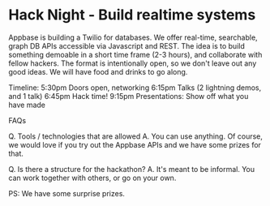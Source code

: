 # Hack Night - Build realtime systems

Appbase is building a Twilio for databases. We offer real-time, searchable, graph DB APIs accessible via Javascript and REST. 
The idea is to build something demoable in a short time frame (2-3 hours), and collaborate with fellow hackers. The format is intentionally open, so we don't leave out any good ideas. 
We will have food and drinks to go along.

Timeline: 
5:30pm Doors open, networking 
6:15pm Talks (2 lightning demos, and 1 talk) 
6:45pm Hack time! 
9:15pm Presentations: Show off what you have made


FAQs

Q. Tools / technologies that are allowed 
A. You can use anything. Of course, we would love if you try out the Appbase APIs and we have some prizes for that.

Q. Is there a structure for the hackathon? 
A. It's meant to be informal. You can work together with others, or go on your own.

PS: We have some surprise prizes.

